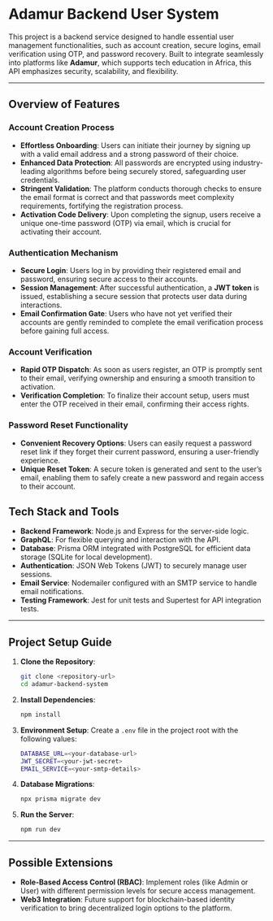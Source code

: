 # **Adamur Backend User System**

This project is a backend service designed to handle essential user management functionalities, such as account creation, secure logins, email verification using OTP, and password recovery. Built to integrate seamlessly into platforms like **Adamur**, which supports tech education in Africa, this API emphasizes security, scalability, and flexibility.

---

## **Overview of Features**
### **Account Creation Process**
- **Effortless Onboarding**: Users can initiate their journey by signing up with a valid email address and a strong password of their choice.
- **Enhanced Data Protection**: All passwords are encrypted using industry-leading algorithms before being securely stored, safeguarding user credentials.
- **Stringent Validation**: The platform conducts thorough checks to ensure the email format is correct and that passwords meet complexity requirements, fortifying the registration process.
- **Activation Code Delivery**: Upon completing the signup, users receive a unique one-time password (OTP) via email, which is crucial for activating their account.

### **Authentication Mechanism**
- **Secure Login**: Users log in by providing their registered email and password, ensuring secure access to their accounts.
- **Session Management**: After successful authentication, a **JWT token** is issued, establishing a secure session that protects user data during interactions.
- **Email Confirmation Gate**: Users who have not yet verified their accounts are gently reminded to complete the email verification process before gaining full access.

### **Account Verification**
- **Rapid OTP Dispatch**: As soon as users register, an OTP is promptly sent to their email, verifying ownership and ensuring a smooth transition to activation.
- **Verification Completion**: To finalize their account setup, users must enter the OTP received in their email, confirming their access rights.

### **Password Reset Functionality**
- **Convenient Recovery Options**: Users can easily request a password reset link if they forget their current password, ensuring a user-friendly experience.
- **Unique Reset Token**: A secure token is generated and sent to the user’s email, enabling them to safely create a new password and regain access to their account.

## **Tech Stack and Tools**

- **Backend Framework**: Node.js and Express for the server-side logic.
- **GraphQL**: For flexible querying and interaction with the API.
- **Database**: Prisma ORM integrated with PostgreSQL for efficient data storage (SQLite for local development).
- **Authentication**: JSON Web Tokens (JWT) to securely manage user sessions.
- **Email Service**: Nodemailer configured with an SMTP service to handle email notifications.
- **Testing Framework**: Jest for unit tests and Supertest for API integration tests.

---

## **Project Setup Guide**

1. **Clone the Repository**:
   ```bash
   git clone <repository-url>
   cd adamur-backend-system
   ```

2. **Install Dependencies**:
   ```bash
   npm install
   ```

3. **Environment Setup**:
   Create a `.env` file in the project root with the following values:
   ```bash
   DATABASE_URL=<your-database-url>
   JWT_SECRET=<your-jwt-secret>
   EMAIL_SERVICE=<your-smtp-details>
   ```

4. **Database Migrations**:
   ```bash
   npx prisma migrate dev
   ```

5. **Run the Server**:
   ```bash
   npm run dev
   ```

---

## **Possible Extensions**

- **Role-Based Access Control (RBAC)**: Implement roles (like Admin or User) with different permission levels for secure access management.
- **Web3 Integration**: Future support for blockchain-based identity verification to bring decentralized login options to the platform.
